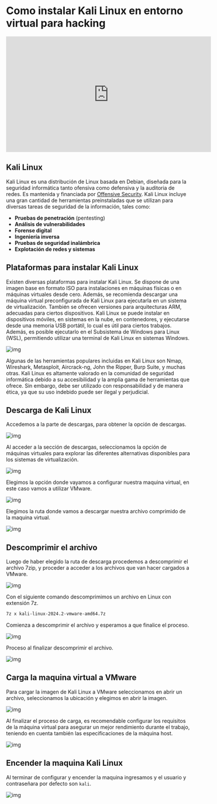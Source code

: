 # Como instalar Kali Linux en entorno virtual para hacking

<iframe width="560" height="315" src="https://www.youtube.com/embed/k6ykvhqvW54" frameborder="0" allowfullscreen></iframe>

## Kali Linux
Kali Linux es una distribución de Linux basada en Debian, diseñada para la seguridad informática tanto ofensiva como defensiva y la auditoria de redes. Es mantenida y financiada por [Offensive Security](https://www.offsec.com/). Kali Linux incluye una gran cantidad de herramientas preinstaladas que se utilizan para diversas tareas de seguridad de la información, tales como:

- **Pruebas de penetración** (pentesting)
- **Análisis de vulnerabilidades**
- **Forense digital**
- **Ingeniería inversa**
- **Pruebas de seguridad inalámbrica**
- **Explotación de redes y sistemas**

## Plataformas para instalar Kali Linux
Existen diversas plataformas para instalar Kali Linux. Se dispone de una imagen base en formato ISO para instalaciones en máquinas físicas o en máquinas virtuales desde cero. Además, se recomienda descargar una máquina virtual preconfigurada de Kali Linux para ejecutarla en un sistema de virtualización. También se ofrecen versiones para arquitecturas ARM, adecuadas para ciertos dispositivos. Kali Linux se puede instalar en dispositivos móviles, en sistemas en la nube, en contenedores, y ejecutarse desde una memoria USB portátil, lo cual es útil para ciertos trabajos. Además, es posible ejecutarlo en el Subsistema de Windows para Linux (WSL), permitiendo utilizar una terminal de Kali Linux en sistemas Windows.

![img](./img/kali-linux/img1.png)

Algunas de las herramientas populares incluidas en Kali Linux son Nmap, Wireshark, Metasploit, Aircrack-ng, John the Ripper, Burp Suite, y muchas otras.
Kali Linux es altamente valorado en la comunidad de seguridad informática debido a su accesibilidad y la amplia gama de herramientas que ofrece. Sin embargo, debe ser utilizado con responsabilidad y de manera ética, ya que su uso indebido puede ser ilegal y perjudicial.
## Descarga de Kali Linux
Accedemos a la parte de descargas, para obtener la opción de descargas.

![img](./img/kali-linux/img2.png)

Al acceder a la sección de descargas, seleccionamos la opción de máquinas virtuales para explorar las diferentes alternativas disponibles para los sistemas de virtualización.

![img](./img/kali-linux/img3.png)

Elegimos la opción donde vayamos a configurar nuestra maquina virtual, en este caso vamos a utilizar VMware.

![img](./img/kali-linux/img4.png)

Elegimos la ruta donde vamos a descargar nuestra archivo comprimido de la maquina virtual.

![img](./img/kali-linux/img5.png)

## Descomprimir el archivo
Luego de haber elegido la ruta de descarga procedemos a descomprimir el archivo 7zip, y proceder a acceder a los archivos que van hacer cargados a VMware.

![img](./img/kali-linux/img6.png)

Con el siguiente comando descomprimimos un archivo en Linux con extensión 7z.

```bash
7z x kali-linux-2024.2-vmware-amd64.7z
```

Comienza a descomprimir el archivo y esperamos a que finalice el proceso.

![img](./img/kali-linux/img7.png)

Proceso al finalizar descomprimir el archivo.

![img](./img/kali-linux/img8.png)

## Carga la maquina virtual a VMware
Para cargar la imagen de Kali Linux a VMware seleccionamos en abrir un archivo, seleccionamos la ubicación y elegimos en abrir la imagen.

![img](./img/kali-linux/img9.png)

Al finalizar el proceso de carga, es recomendable configurar los requisitos de la máquina virtual para asegurar un mejor rendimiento durante el trabajo, teniendo en cuenta también las especificaciones de la máquina host.

![img](./img/kali-linux/img10.png)

## Encender la maquina Kali Linux
Al terminar de configurar y encender la maquina ingresamos y el usuario y contraseñara por defecto son `kali`.

![img](./img/kali-linux/img11.png)
